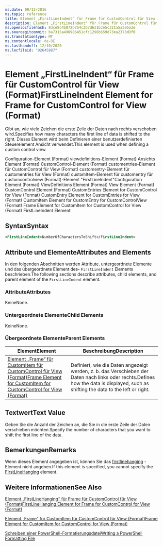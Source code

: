 ```yaml
---
ms.date: 09/13/2016
ms.topic: reference
title: Element „FirstLineIndent“ für Frame für CustomControl für View (Format)
description: Element „FirstLineIndent“ für Frame für CustomControl für View (Format)
ms.openlocfilehash: 8dce8b4b072b754c3b7d631b3e5c321a5a3e5a3e
ms.sourcegitcommit: ba7315a496986451cfc1296b659d73ea2373d3f0
ms.translationtype: MT
ms.contentlocale: de-DE
ms.lasthandoff: 12/10/2020
ms.locfileid: "92645887"
---
```

# <a name="firstlineindent-element-for-frame-for-customcontrol-for-view-format"></a><span data-ttu-id="6bab1-103">Element „FirstLineIndent“ für Frame für CustomControl für View (Format)</span><span class="sxs-lookup"><span data-stu-id="6bab1-103">FirstLineIndent Element for Frame for CustomControl for View (Format)</span></span>

<span data-ttu-id="6bab1-104">Gibt an, wie viele Zeichen die erste Zeile der Daten nach rechts verschoben wird.</span><span class="sxs-lookup"><span data-stu-id="6bab1-104">Specifies how many characters the first line of data is shifted to the right.</span></span> <span data-ttu-id="6bab1-105">Dieses Element wird beim Definieren einer benutzerdefinierten Steuerelement Ansicht verwendet.</span><span class="sxs-lookup"><span data-stu-id="6bab1-105">This element is used when defining a custom control view.</span></span>

<span data-ttu-id="6bab1-106">Configuration-Element (Format) viewdefinitions-Element (Format) Ansichts Element (Format) CustomControl-Element (Format) customentries-Element für CustomControl für View (Format) customentry-Element für customentries für View (Format) customItem-Element für customentry für customcontrolview (Format)-Element "FirstLineIndent"</span><span class="sxs-lookup"><span data-stu-id="6bab1-106">Configuration Element (Format) ViewDefinitions Element (Format) View Element (Format) CustomControl Element (Format) CustomEntries Element for CustomControl for View (Format) CustomEntry Element for CustomEntries for View (Format) CustomItem Element for CustomEntry for CustomControlView (Format) Frame Element for CustomItem for CustomControl for View (Format) FirstLineIndent Element</span></span>

## <a name="syntax"></a><span data-ttu-id="6bab1-107">Syntax</span><span class="sxs-lookup"><span data-stu-id="6bab1-107">Syntax</span></span>

```xml
<FirstLineIndent>NumberOfCharactersToShift</FirstLineIndent>
```

## <a name="attributes-and-elements"></a><span data-ttu-id="6bab1-108">Attribute und Elemente</span><span class="sxs-lookup"><span data-stu-id="6bab1-108">Attributes and Elements</span></span>

<span data-ttu-id="6bab1-109">In den folgenden Abschnitten werden Attribute, untergeordnete Elemente und das übergeordnete Element des- `FirstLineIndent` Elements beschrieben.</span><span class="sxs-lookup"><span data-stu-id="6bab1-109">The following sections describe attributes, child elements, and parent element of the `FirstLineIndent` element.</span></span>

### <a name="attributes"></a><span data-ttu-id="6bab1-110">Attribute</span><span class="sxs-lookup"><span data-stu-id="6bab1-110">Attributes</span></span>

<span data-ttu-id="6bab1-111">Keine</span><span class="sxs-lookup"><span data-stu-id="6bab1-111">None.</span></span>

### <a name="child-elements"></a><span data-ttu-id="6bab1-112">Untergeordnete Elemente</span><span class="sxs-lookup"><span data-stu-id="6bab1-112">Child Elements</span></span>

<span data-ttu-id="6bab1-113">Keine</span><span class="sxs-lookup"><span data-stu-id="6bab1-113">None.</span></span>

### <a name="parent-elements"></a><span data-ttu-id="6bab1-114">Übergeordnete Elemente</span><span class="sxs-lookup"><span data-stu-id="6bab1-114">Parent Elements</span></span>

|<span data-ttu-id="6bab1-115">Element</span><span class="sxs-lookup"><span data-stu-id="6bab1-115">Element</span></span>|<span data-ttu-id="6bab1-116">Beschreibung</span><span class="sxs-lookup"><span data-stu-id="6bab1-116">Description</span></span>|
|-------------|-----------------|
|[<span data-ttu-id="6bab1-117">Element „Frame“ für CustomItem für CustomControl für View (Format)</span><span class="sxs-lookup"><span data-stu-id="6bab1-117">Frame Element for CustomItem for CustomControl for View (Format)</span></span>](./frame-element-for-customitem-for-customcontrol-for-view-format.md)|<span data-ttu-id="6bab1-118">Definiert, wie die Daten angezeigt werden, z. b. das Verschieben der Daten nach links oder rechts.</span><span class="sxs-lookup"><span data-stu-id="6bab1-118">Defines how the data is displayed, such as shifting the data to the left or right.</span></span>|

## <a name="text-value"></a><span data-ttu-id="6bab1-119">Textwert</span><span class="sxs-lookup"><span data-stu-id="6bab1-119">Text Value</span></span>

<span data-ttu-id="6bab1-120">Geben Sie die Anzahl der Zeichen an, die Sie in die erste Zeile der Daten verschieben möchten.</span><span class="sxs-lookup"><span data-stu-id="6bab1-120">Specify the number of characters that you want to shift the first line of the data.</span></span>

## <a name="remarks"></a><span data-ttu-id="6bab1-121">Bemerkungen</span><span class="sxs-lookup"><span data-stu-id="6bab1-121">Remarks</span></span>

<span data-ttu-id="6bab1-122">Wenn dieses Element angegeben ist, können Sie das [firstlinehanging](./firstlinehanging-element-for-frame-for-customcontrol-for-view-format.md) -Element nicht angeben.</span><span class="sxs-lookup"><span data-stu-id="6bab1-122">If this element is specified, you cannot specify the [FirstLineHanging](./firstlinehanging-element-for-frame-for-customcontrol-for-view-format.md) element.</span></span>

## <a name="see-also"></a><span data-ttu-id="6bab1-123">Weitere Informationen</span><span class="sxs-lookup"><span data-stu-id="6bab1-123">See Also</span></span>

[<span data-ttu-id="6bab1-124">Element „FirstLineHanging“ für Frame für CustomControl für View (Format)</span><span class="sxs-lookup"><span data-stu-id="6bab1-124">FirstLineHanging Element for Frame for CustomControl for View (Format)</span></span>](./firstlinehanging-element-for-frame-for-customcontrol-for-view-format.md)

[<span data-ttu-id="6bab1-125">Element „Frame“ für CustomItem für CustomControl für View (Format)</span><span class="sxs-lookup"><span data-stu-id="6bab1-125">Frame Element for CustomItem for CustomControl for View (Format)</span></span>](./frame-element-for-customitem-for-customcontrol-for-view-format.md)

[<span data-ttu-id="6bab1-126">Schreiben einer PowerShell-Formatierungsdatei</span><span class="sxs-lookup"><span data-stu-id="6bab1-126">Writing a PowerShell Formatting File</span></span>](./writing-a-powershell-formatting-file.md)

